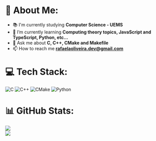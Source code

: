 <!--
- 🔭 I’m currently working on ...
- 🌱 I’m currently learning ...
- 👯 I’m looking to collaborate on ...
- 🤔 I’m looking for help with ...
- 💬 Ask me about ...
- 📫 How to reach me: ...
- ⚡ Fun fact: ...
-->
# 💫 About Me:
- 📚 I'm currently studying **Computer Science - UEMS**
- 🌱 I’m currently learning **Computing theory topics, JavaScript and TypeScript, Python, etc...**
- 💬 Ask me about **C, C++, CMake and Makefile**
- 📫 How to reach me **rafaelaoliveira.dev@gmail.com**
# 💻 Tech Stack:
![C](https://img.shields.io/badge/c-%2300599C.svg?style=for-the-badge&logo=c&logoColor=white) 
![C++](https://img.shields.io/badge/c++-%2300599C.svg?style=for-the-badge&logo=c%2B%2B&logoColor=white) 
![CMake](https://img.shields.io/badge/CMake-%23008FBA.svg?style=for-the-badge&logo=cmake&logoColor=white) 
![Python](https://img.shields.io/badge/python-3670A0?style=for-the-badge&logo=python&logoColor=ffdd54)
# 📊 GitHub Stats:
![](https://github-readme-stats.vercel.app/api?username=rafaelagoliveira&theme=bear&hide_border=false&include_all_commits=true&count_private=false)</br>
![](https://github-readme-stats.vercel.app/api/top-langs/?username=rafaelagoliveira&theme=bear&hide_border=false&include_all_commits=true&count_private=false&layout=compact)
